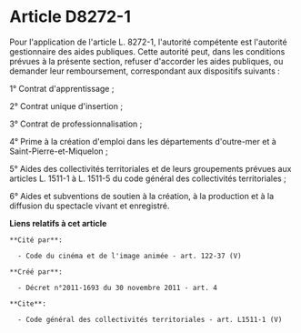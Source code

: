 # Article D8272-1

Pour l'application de l'article L. 8272-1, l'autorité compétente est l'autorité gestionnaire des aides publiques. Cette
autorité peut, dans les conditions prévues à la présente section, refuser d'accorder les aides publiques, ou demander leur
remboursement, correspondant aux dispositifs suivants : 

1° Contrat d'apprentissage ; 

2° Contrat unique d'insertion ; 

3° Contrat de professionnalisation ; 

4° Prime à la création d'emploi dans les départements d'outre-mer et à Saint-Pierre-et-Miquelon ; 

5° Aides des collectivités territoriales et de leurs groupements prévues aux articles L. 1511-1 à L. 1511-5 du code général
des collectivités territoriales ;

6° Aides et subventions de soutien à la création, à la production et à la diffusion du spectacle vivant et enregistré.

**Liens relatifs à cet article**

	**Cité par**:

	  - Code du cinéma et de l'image animée - art. 122-37 (V)

	**Créé par**:

	  - Décret n°2011-1693 du 30 novembre 2011 - art. 4

	**Cite**:

	  - Code général des collectivités territoriales - art. L1511-1 (V)
